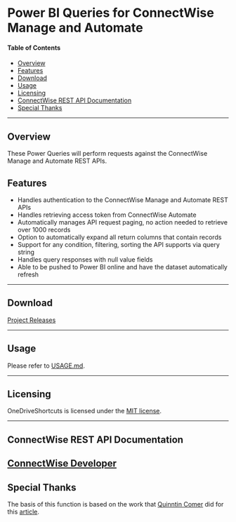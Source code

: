 # Power BI Queries for ConnectWise Manage and Automate

#### Table of Contents

*   [Overview](#overview)
*   [Features](#features)
*   [Download](#download)
*   [Usage](#usage)
*   [Licensing](#licensing)
*   [ConnectWise REST API Documentation](#connectwise-rest-api-documentation)
*   [Special Thanks](#special-thanks)

----------

## Overview

These Power Queries will perform requests against the ConnectWise Manage and Automate REST APIs.

## Features

- Handles authentication to the ConnectWise Manage and Automate REST APIs
- Handles retrieving access token from ConnectWise Automate
- Automatically manages API request paging, no action needed to retrieve over 1000 records
- Option to automatically expand all return columns that contain records
- Support for any condition, filtering, sorting the API supports via query string
- Handles query responses with null value fields
- Able to be pushed to Power BI online and have the dataset automatically refresh

----------

## Download

[Project Releases](https://github.com/derpenstiltskin/connectwise-powerbi/releases)

----------

## Usage

Please refer to [USAGE.md](USAGE.md).

----------

## Licensing

OneDriveShortcuts is licensed under the [MIT license](LICENSE.md).

----------

## ConnectWise REST API Documentation

[ConnectWise Developer](https://developer.connectwise.com)
----------

## Special Thanks

The basis of this function is based on the work that [Quinntin Comer](https://comertechnology.com/) did for this [article](https://comertechnology.com/cw-manage-getting-started-with-powerbi-the-update/).